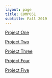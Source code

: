 ```yaml
---
layout: page
title: COMP051
subtitle: Fall 2019
---
```


[Project One](https://andrewjkim.me/2019-08-15-Project-One)

[Project Two]()

[Project Three]()

[Project Four]()

[Project Five]()
